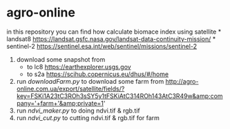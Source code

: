 # agro-online

in this repository you can find how calculate biomace index using satellite 
                                                                           * landsat8 https://landsat.gsfc.nasa.gov/landsat-data-continuity-mission/ 
                                                                           * sentinel-2 https://sentinel.esa.int/web/sentinel/missions/sentinel-2

1. download some snapshot from
      * to lc8 https://earthexplorer.usgs.gov
      * to s2a https://scihub.copernicus.eu/dhus/#/home
2. run _downloadFarm.py_ to download some farm from http://agro-online.com.ua/export/satellite/fields/?key=FSKi1A23tC3ROh3sSY5y1tFSKiAtC314ROh143AtC3R49w&amp;company='+farm+'&amp;private=1'     
3. run _ndvi_maker.py_ to doing ndvi.tif & rgb.tif
4. run _ndvi_cut.py_ to cutting ndvi.tif & rgb.tif for farm


